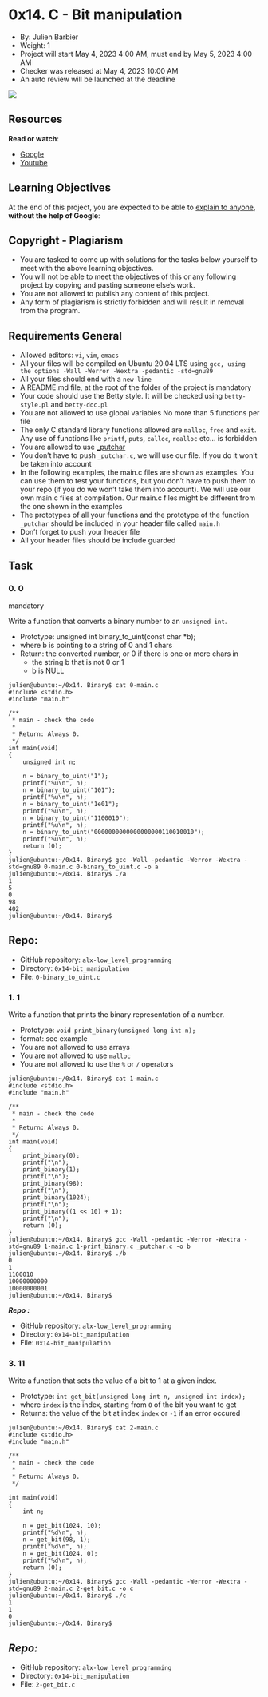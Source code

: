 **0x14. C - Bit manipulation**
===============================

-   By: Julien Barbier
-   Weight: 1
-   Project will start May 4, 2023 4:00 AM, must end by May 5, 2023 4:00 AM
-   Checker was released at May 4, 2023 10:00 AM
-   An auto review will be launched at the deadline

![](https://s3.amazonaws.com/intranet-projects-files/holbertonschool-low_level_programming/232/bitwise.PNG)

Resources
---------

**Read or watch**:

-   [Google](https://google.com)
-   [Youtube](https://youtube.com)

Learning Objectives
-------------------
At the end of this project, you are expected to be able to [explain to anyone](https://intranet.alxswe.com/rltoken/I5Fy78OBq-wgaGEpcgq2oA), **without the help of Google**:

Copyright - Plagiarism
-----------------------

-   You are tasked to come up with solutions for the tasks below yourself to meet with the above learning objectives.
-   You will not be able to meet the objectives of this or any following project by copying and pasting someone else’s work.
-   You are not allowed to publish any content of this project.
-   Any form of plagiarism is strictly forbidden and will result in removal from the program.

Requirements General
--------------------

-   Allowed editors: `vi`, `vim`, `emacs`
-   All your files will be compiled on Ubuntu 20.04 LTS using `gcc, using the options -Wall -Werror -Wextra -pedantic -std=gnu89`
-   All your files should end with a `new line`
-   A README.md file, at the root of the folder of the project is mandatory
-   Your code should use the Betty style. It will be checked using `betty-style.pl` and `betty-doc.pl`
-   You are not allowed to use global variables
No more than 5 functions per file
-   The only C standard library functions allowed are `malloc`, `free` and `exit`. Any use of functions like `printf`, `puts`, `calloc`, `realloc` etc… is forbidden
-   You are allowed to use [_putchar](https://github.com/holbertonschool/_putchar.c/blob/master/_putchar.c)
-   You don’t have to push `_putchar.c`, we will use our file. If you do it won’t be taken into account
-   In the following examples, the main.c files are shown as examples. You can use them to test your functions, but you don’t have to push them to your repo (if you do we won’t take them into account). We will use our own main.c files at compilation. Our main.c files might be different from the one shown in the examples
-   The prototypes of all your functions and the prototype of the function `_putchar` should be included in your header file called `main.h`
-   Don’t forget to push your header file
-   All your header files should be include guarded

**Task**
-----
### 0. 0 
mandatory

Write a function that converts a binary number to an `unsigned int`.

-   Prototype: unsigned int binary_to_uint(const char *b);
-   where b is pointing to a string of 0 and 1 chars
-   Return: the converted number, or 0 if
there is one or more chars in 
    -   the string b that is not 0 or 1
    -   b is NULL

```
julien@ubuntu:~/0x14. Binary$ cat 0-main.c
#include <stdio.h>
#include "main.h"

/**
 * main - check the code
 *
 * Return: Always 0.
 */
int main(void)
{
    unsigned int n;

    n = binary_to_uint("1");
    printf("%u\n", n);
    n = binary_to_uint("101");
    printf("%u\n", n);
    n = binary_to_uint("1e01");
    printf("%u\n", n);
    n = binary_to_uint("1100010");
    printf("%u\n", n);
    n = binary_to_uint("0000000000000000000110010010");
    printf("%u\n", n);
    return (0);
}
julien@ubuntu:~/0x14. Binary$ gcc -Wall -pedantic -Werror -Wextra -std=gnu89 0-main.c 0-binary_to_uint.c -o a
julien@ubuntu:~/0x14. Binary$ ./a 
1
5
0
98
402
julien@ubuntu:~/0x14. Binary$
```
**Repo:**
---------

-   GitHub repository: `alx-low_level_programming`
-   Directory: `0x14-bit_manipulation`
-   File: `0-binary_to_uint.c`

### 1. 1

Write a function that prints the binary representation of a number.

-   Prototype: `void print_binary(unsigned long int n);`
-   format: see example
-   You are not allowed to use arrays
-   You are not allowed to use `malloc`
-   You are not allowed to use the `%` or `/` operators

```
julien@ubuntu:~/0x14. Binary$ cat 1-main.c 
#include <stdio.h>
#include "main.h"

/**
 * main - check the code
 *
 * Return: Always 0.
 */
int main(void)
{
    print_binary(0);
    printf("\n");
    print_binary(1);
    printf("\n");
    print_binary(98);
    printf("\n");
    print_binary(1024);
    printf("\n");
    print_binary((1 << 10) + 1);
    printf("\n");
    return (0);
}
julien@ubuntu:~/0x14. Binary$ gcc -Wall -pedantic -Werror -Wextra -std=gnu89 1-main.c 1-print_binary.c _putchar.c -o b
julien@ubuntu:~/0x14. Binary$ ./b 
0
1
1100010
10000000000
10000000001
julien@ubuntu:~/0x14. Binary$ 
```

***Repo :***

-   GitHub repository: `alx-low_level_programming`
-   Directory: `0x14-bit_manipulation`
-   File: `0x14-bit_manipulation`

### 3. 11

Write a function that sets the value of a bit to 1 at a given index.

-   Prototype: `int get_bit(unsigned long int n, unsigned int index);`
-   where `index` is the index, starting from `0` of the bit you want to get
-   Returns: the value of the bit at index `index` or `-1` if an error occured

```
julien@ubuntu:~/0x14. Binary$ cat 2-main.c
#include <stdio.h>
#include "main.h"

/**
 * main - check the code
 *
 * Return: Always 0.
 */

int main(void)
{
    int n;

    n = get_bit(1024, 10);
    printf("%d\n", n);
    n = get_bit(98, 1);
    printf("%d\n", n);
    n = get_bit(1024, 0);
    printf("%d\n", n);
    return (0);
}
julien@ubuntu:~/0x14. Binary$ gcc -Wall -pedantic -Werror -Wextra -std=gnu89 2-main.c 2-get_bit.c -o c  
julien@ubuntu:~/0x14. Binary$ ./c
1
1
0
julien@ubuntu:~/0x14. Binary$ 
```

***Repo:***
------------

-   GitHub repository: `alx-low_level_programming`
-   Directory: `0x14-bit_manipulation`
-   File: `2-get_bit.c`


